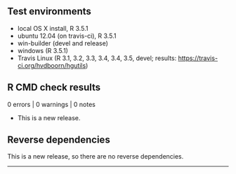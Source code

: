 ## Test environments
* local OS X install, R 3.5.1
* ubuntu 12.04 (on travis-ci), R 3.5.1
* win-builder (devel and release)
* windows (R 3.5.1)
* Travis Linux (R 3.1, 3.2, 3.3, 3.4, 3.4, 3.5, devel; results: https://travis-ci.org/hvdboorn/hgutils)

## R CMD check results

0 errors | 0 warnings | 0 notes

* This is a new release.

## Reverse dependencies

This is a new release, so there are no reverse dependencies.

---

